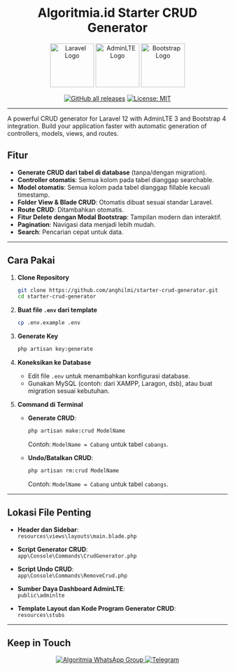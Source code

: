 <div align="center">

# Algoritmia.id Starter CRUD Generator

<img src="https://laravel.com/img/logomark.min.svg" alt="Laravel Logo" width="100" />
<img src="https://adminlte.io/themes/v3/dist/img/AdminLTELogo.png" alt="AdminLTE Logo" width="100" />
<img src="https://getbootstrap.com/docs/4.0/assets/brand/bootstrap-social-logo.png" alt="Bootstrap Logo" width="100" />

[![GitHub all releases](https://img.shields.io/github/downloads/anghilmi/starter-crud/total?label=Downloads)](https://github.com/anghilmi/starter-crud/releases)  [![License: MIT](https://img.shields.io/badge/License-MIT-green.svg)](https://opensource.org/licenses/MIT)

</div>

---
A powerful CRUD generator for Laravel 12 with AdminLTE 3 and Bootstrap 4 integration. Build your application faster with automatic generation of controllers, models, views, and routes.

## Fitur



- **Generate CRUD dari tabel di database** (tanpa/dengan migration).
- **Controller otomatis**: Semua kolom pada tabel dianggap searchable.
- **Model otomatis**: Semua kolom pada tabel dianggap fillable kecuali timestamp.
- **Folder View & Blade CRUD**: Otomatis dibuat sesuai standar Laravel.
- **Route CRUD**: Ditambahkan otomatis.
- **Fitur Delete dengan Modal Bootstrap**: Tampilan modern dan interaktif.
- **Pagination**: Navigasi data menjadi lebih mudah.
- **Search**: Pencarian cepat untuk data.

---

## Cara Pakai

1. **Clone Repository**  
   ```bash
   git clone https://github.com/anghilmi/starter-crud-generator.git
   cd starter-crud-generator
   ```

2. **Buat file `.env` dari template**  
   ```bash
   cp .env.example .env
   ```

3. **Generate Key**  
   ```bash
   php artisan key:generate
   ```

4. **Koneksikan ke Database**  
   - Edit file `.env` untuk menambahkan konfigurasi database.  
   - Gunakan MySQL (contoh: dari XAMPP, Laragon, dsb), atau buat migration sesuai kebutuhan.

5. **Command di Terminal**  
   - **Generate CRUD**:  
     ```bash
     php artisan make:crud ModelName
     ```
     Contoh: `ModelName = Cabang` untuk tabel `cabangs`.
     
   - **Undo/Batalkan CRUD**:  
     ```bash
     php artisan rm:crud ModelName
     ```
     Contoh: `ModelName = Cabang` untuk tabel `cabangs`.

---

## Lokasi File Penting

- **Header dan Sidebar**:  
  `resources\views\layouts\main.blade.php`
  
- **Script Generator CRUD**:  
  `app\Console\Commands\CrudGenerator.php`
  
- **Script Undo CRUD**:  
  `app\Console\Commands\RemoveCrud.php`
  
- **Sumber Daya Dashboard AdminLTE**:  
  `public\adminlte`
  
- **Template Layout dan Kode Program Generator CRUD**:  
  `resources\stubs`

---

## Keep in Touch

<div align="center">
  
  <a href="https://chat.whatsapp.com/FH7MOyMRlLFCClYjrS83pB">
    <img src="https://img.shields.io/badge/WhatsApp-green?logo=whatsapp" alt="Algoritmia WhatsApp Group" />
  </a>
  <a href="#">
    <img src="https://img.shields.io/badge/Telegram-blue?logo=telegram" alt="Telegram" />
  </a>
</div>
